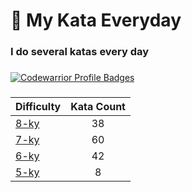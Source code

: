 # 🥋 My Kata Everyday

### I do several katas every day

###

[![Codewarrior Profile Badges](https://www.codewars.com/users/Comediant24/badges/large)](https://www.codewars.com/users/Comediant24)

###

| Difficulty                                                     | Kata Count |
| -------------------------------------------------------------- | :--------: |
| [8-ky](https://github.com/Comediant24/codewars/tree/main/8-ky) |     38     |
| [7-ky](https://github.com/Comediant24/codewars/tree/main/7-ky) |     60     |
| [6-ky](https://github.com/Comediant24/codewars/tree/main/6-ky) |     42     |
| [5-ky](https://github.com/Comediant24/codewars/tree/main/5-ky) |     8      |

